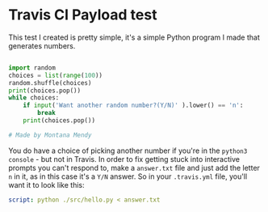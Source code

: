 # Travis CI Payload test 

This test I created is pretty simple, it's a simple Python program I made that generates numbers.

```python

import random
choices = list(range(100))
random.shuffle(choices)
print(choices.pop())
while choices:
    if input('Want another random number?(Y/N)' ).lower() == 'n':
        break
    print(choices.pop())

# Made by Montana Mendy 
```

You do have a choice of picking another number if you're in the `python3 console` - but not in Travis. In order to fix getting stuck into interactive prompts you can't respond to, make a `answer.txt` file and just add the letter `n` in it, as in this case it's a `Y/N` answer. So in your `.travis.yml` file, you'll want it to look like this:

```yaml
script: python ./src/hello.py < answer.txt
```
